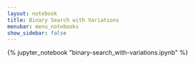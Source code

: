 ```yaml
---
layout: notebook
title: Binary Search with Variations
menubar: menu_notebooks
show_sidebar: false
---
```


{% jupyter_notebook "binary-search_with-variations.ipynb" %}


